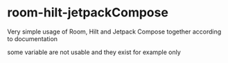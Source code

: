 # room-hilt-jetpackCompose
Very simple usage of Room, Hilt and Jetpack Compose together according to documentation

some variable are not usable and they exist for example only

